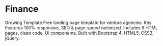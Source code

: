 # Finance
Growing Template Free landing page template for venture agencies.  Key Features 100% responsive, SEO &amp; page-speed optimized.  Includes 6 HTML pages, clean code, UI components.  Built with Bootstrap 4, HTML5, CSS3, jQuery.
